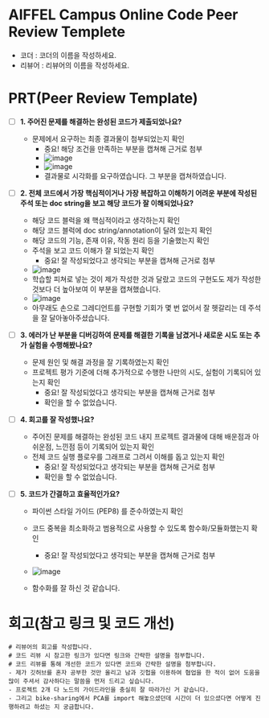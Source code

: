 # AIFFEL Campus Online Code Peer Review Templete
- 코더 : 코더의 이름을 작성하세요.
- 리뷰어 : 리뷰어의 이름을 작성하세요.


# PRT(Peer Review Template)
- [ ]  **1. 주어진 문제를 해결하는 완성된 코드가 제출되었나요?**
    - 문제에서 요구하는 최종 결과물이 첨부되었는지 확인
        - 중요! 해당 조건을 만족하는 부분을 캡쳐해 근거로 첨부
        - ![image](https://github.com/user-attachments/assets/be971542-c19e-4875-bed2-9fca0ef184b6)
        - ![image](https://github.com/user-attachments/assets/bcfa7740-896f-415a-b664-e95e80780262)
        - 결과물로 시각화를 요구하였습니다. 그 부분을 캡쳐하였습니다.

    
- [ ]  **2. 전체 코드에서 가장 핵심적이거나 가장 복잡하고 이해하기 어려운 부분에 작성된 
주석 또는 doc string을 보고 해당 코드가 잘 이해되었나요?**
    - 해당 코드 블럭을 왜 핵심적이라고 생각하는지 확인
    - 해당 코드 블럭에 doc string/annotation이 달려 있는지 확인
    - 해당 코드의 기능, 존재 이유, 작동 원리 등을 기술했는지 확인
    - 주석을 보고 코드 이해가 잘 되었는지 확인
        - 중요! 잘 작성되었다고 생각되는 부분을 캡쳐해 근거로 첨부
    - ![image](https://github.com/user-attachments/assets/3b3283a3-60d1-4f3c-90f8-b3b4420303ab)
    - 학습할 피쳐로 넣는 것이 제가 작성한 것과 달랐고 코드의 구현도도 제가 작성한 것보다 더 높아보여 이 부분을 캡쳐했습니다.
    - ![image](https://github.com/user-attachments/assets/c44e8986-c98b-4eba-b157-fe6731f146f4)
    - 아무래도 손으로 그레디언트를 구현할 기회가 몇 번 없어서 잘 헷갈리는 데 주석을 잘 달아놓아주셨습니다.

        
- [ ]  **3. 에러가 난 부분을 디버깅하여 문제를 해결한 기록을 남겼거나
새로운 시도 또는 추가 실험을 수행해봤나요?**
    - 문제 원인 및 해결 과정을 잘 기록하였는지 확인
    - 프로젝트 평가 기준에 더해 추가적으로 수행한 나만의 시도, 
    실험이 기록되어 있는지 확인
        - 중요! 잘 작성되었다고 생각되는 부분을 캡쳐해 근거로 첨부
        - 확인을 할 수 없었습니다.
        
- [ ]  **4. 회고를 잘 작성했나요?**
    - 주어진 문제를 해결하는 완성된 코드 내지 프로젝트 결과물에 대해
    배운점과 아쉬운점, 느낀점 등이 기록되어 있는지 확인
    - 전체 코드 실행 플로우를 그래프로 그려서 이해를 돕고 있는지 확인
        - 중요! 잘 작성되었다고 생각되는 부분을 캡쳐해 근거로 첨부
        - 확인을 할 수 없었습니다.

- [ ]  **5. 코드가 간결하고 효율적인가요?**
    - 파이썬 스타일 가이드 (PEP8) 를 준수하였는지 확인
    - 코드 중복을 최소화하고 범용적으로 사용할 수 있도록 함수화/모듈화했는지 확인
        - 중요! 잘 작성되었다고 생각되는 부분을 캡쳐해 근거로 첨부
     
    - ![image](https://github.com/user-attachments/assets/026bf8a8-06a1-409f-b880-9234976d4b69)
    - 함수화를 잘 하신 것 같습니다.



# 회고(참고 링크 및 코드 개선)
```
# 리뷰어의 회고를 작성합니다.
# 코드 리뷰 시 참고한 링크가 있다면 링크와 간략한 설명을 첨부합니다.
# 코드 리뷰를 통해 개선한 코드가 있다면 코드와 간략한 설명을 첨부합니다.
- 제가 깃허브를 혼자 공부한 것만 올리고 남과 깃헙을 이용하여 협업을 한 적이 없어 도움을 많이 주셔서 감사하다는 말씀을 먼저 드리고 싶습니다.
- 프로젝트 2개 다 노드의 가이드라인을 충실히 잘 따라가신 거 같습니다.
- 그리고 bike-sharing에서 PCA를 import 해놓으셨던데 시간이 더 있으셨다면 어떻게 진행하려고 하셨는 지 궁금합니다.

```

